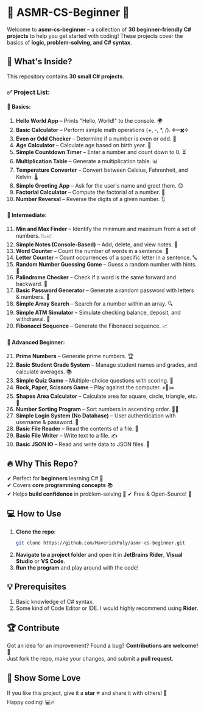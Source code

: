 ﻿# 🎯 ASMR-CS-Beginner 🚀

Welcome to **asmr-cs-beginner** – a collection of **30 beginner-friendly C# projects** to help you get started with coding! These projects cover the basics of **logic, problem-solving, and C# syntax**. 

## 📌 What's Inside?
This repository contains **30 small C# projects**.

### ✅ Project List:
#### 📝 Basics:
1. **Hello World App** – Prints "Hello, World!" to the console. 🌍
2. **Basic Calculator** – Perform simple math operations (+, -, *, /). ➕➖✖️➗
3. **Even or Odd Checker** – Determine if a number is even or odd. 🔢
4. **Age Calculator** – Calculate age based on birth year. 🎂
5. **Simple Countdown Timer** – Enter a number and count down to 0. ⏳
6. **Multiplication Table** – Generate a multiplication table. 📊
7. **Temperature Converter** – Convert between Celsius, Fahrenheit, and Kelvin. 🌡️
8. **Simple Greeting App** – Ask for the user's name and greet them. 😊
9. **Factorial Calculator** – Compute the factorial of a number. 🔄
10. **Number Reversal** – Reverse the digits of a given number. 🔃

#### 📂 Intermediate:
11. **Min and Max Finder** – Identify the minimum and maximum from a set of numbers. 📉📈
12. **Simple Notes (Console-Based)** – Add, delete, and view notes. 📝
13. **Word Counter** – Count the number of words in a sentence. 📖
14. **Letter Counter** – Count occurrences of a specific letter in a sentence. 🔤
15. **Random Number Guessing Game** – Guess a random number with hints. 🎲
16. **Palindrome Checker** – Check if a word is the same forward and backward. 🔄
17. **Basic Password Generator** – Generate a random password with letters & numbers. 🔐
18. **Simple Array Search** – Search for a number within an array. 🔍
19. **Simple ATM Simulator** – Simulate checking balance, deposit, and withdrawal. 🏦
20. **Fibonacci Sequence** – Generate the Fibonacci sequence. 📈

#### 🎯 Advanced Beginner:
21. **Prime Numbers** – Generate prime numbers. 🏆
22. **Basic Student Grade System** – Manage student names and grades, and calculate averages. 📚
23. **Simple Quiz Game** – Multiple-choice questions with scoring. 🏅
24. **Rock, Paper, Scissors Game** – Play against the computer. ✊📄✂️
25. **Shapes Area Calculator** – Calculate area for square, circle, triangle, etc. 📏
26. **Number Sorting Program** – Sort numbers in ascending order. 🔽🔼
27. **Simple Login System (No Database)** – User authentication with username & password. 🔑
28. **Basic File Reader** – Read the contents of a file. 📖
29. **Basic File Writer** – Write text to a file. ✍️
30. **Basic JSON IO** – Read and write data to JSON files. 📂

## 🔥 Why This Repo?
✔ Perfect for **beginners** learning C# 🏁  
✔ Covers **core programming concepts** 📚  
✔ Helps **build confidence** in problem-solving 💪
✔ Free & Open-Source! 🎉

## 💻 How to Use
1. **Clone the repo**:
   ```sh
   git clone https://github.com/MaverickPoly/asmr-cs-beginner.git
   ```
2. **Navigate to a project folder** and open it in **JetBrains Rider**, **Visual Studio** or **VS Code**.
3. **Run the program** and play around with the code!


## 💡 Prerequisites
1. Basic knowledge of C# syntax.
2. Some kind of Code Editor or IDE. I would highly recommend using **Rider**.


## 🏆 Contribute
Got an idea for an improvement? Found a bug? **Contributions are welcome!** 🙌  
Just fork the repo, make your changes, and submit a **pull request**.

## 🌟 Show Some Love
If you like this project, give it a **star ⭐** and share it with others! 🚀  
Happy coding! 💻🔥

